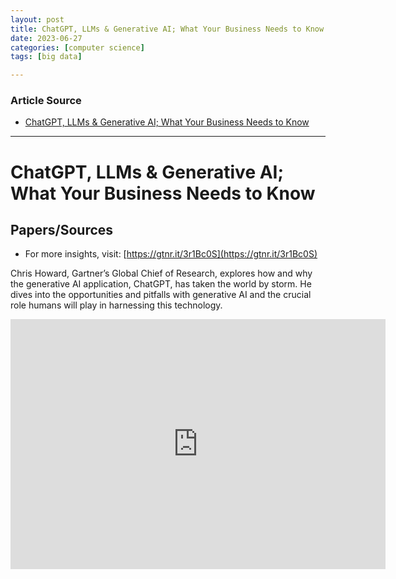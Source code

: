 ```yaml
---
layout: post
title: ChatGPT, LLMs & Generative AI; What Your Business Needs to Know   
date: 2023-06-27
categories: [computer science]
tags: [big data]

---
```


### Article Source

* [ChatGPT, LLMs & Generative AI; What Your Business Needs to Know](https://www.youtube.com/watch?v=_YyA3--o_X0)


---

# ChatGPT, LLMs & Generative AI; What Your Business Needs to Know


## Papers/Sources

* For more insights, visit: [https://gtnr.it/3r1Bc0S](https://gtnr.it/3r1Bc0S)

Chris Howard, Gartner’s Global Chief of Research, explores how and why the generative AI application, ChatGPT, has taken the world by storm. He dives into the opportunities and pitfalls with generative AI and the crucial role humans will play in harnessing this technology.

<iframe width="600" height="400" src="https://www.youtube.com/embed/_YyA3--o_X0" title="YouTube video player" frameborder="0" allow="accelerometer; autoplay; clipboard-write; encrypted-media; gyroscope; picture-in-picture; web-share" allowfullscreen></iframe>